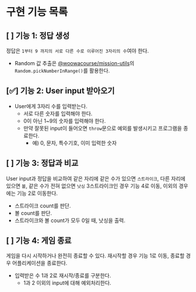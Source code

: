# **구현 기능 목록**

## [ ] 기능 1: 정답 생성
정답은 `1부터 9 까지의 서로 다른 수로 이루어진 3자리의 수`여야 한다.
- Random 값 추출은 [@woowacourse/mission-utils](https://github.com/woowacourse-projects/javascript-mission-utils#mission-utils)의 `Random.pickNumberInRange()`를 활용한다.

## [✅] 기능 2: User input 받아오기
- User에게 3자리 수를 입력받는다.
  - 서로 다른 숫자를 입력해야 한다.
  - 0이 아닌 1~9의 숫자를 입력해야 한다.
  - 만약 잘못된 input이 들어오면 `throw`문으로 예외를 발생시키고 프로그램을 종료한다.
    - 예) 0, 문자, 특수기호, 이미 입력한 숫자
    
## [ ] 기능 3: 정답과 비교
User input과 정답을 비교하여 같은 자리에 같은 수가 있으면 `스트라이크`, 다른 자리에 있으면 `볼`, 같은 수가 전혀 없으면 `낫싱`
3스트라이크인 경우 기능 4로 이동, 이외의 경우에는 기능 2로 이동한다.
- 스트라이크 count를 판단.
- 볼 count를 판단.
- 스트라이크와 볼 count가 모두 0일 때, 낫싱을 출력.

## [ ] 기능 4: 게임 종료
게임을 다시 시작하거나 완전히 종료할 수 있다.
재시작할 경우 기능 1로 이동, 종료할 경우 어플리케이션을 종료한다.
- 입력받은 수 1과 2로 재시작/종료를 구분한다.
  - 1과 2 이외의 input에 대해 예외처리한다.



